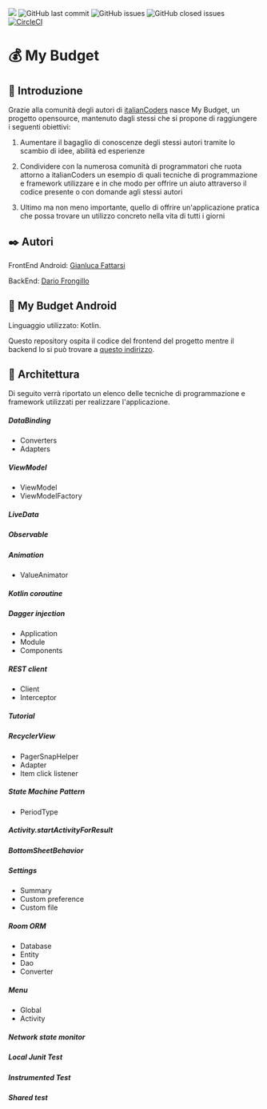 ![](https://img.shields.io/badge/android-API%20%2023%2B-green)
![GitHub last commit](https://img.shields.io/github/last-commit/ItalianCoders/mybudget2-mobile-android)
![GitHub issues](https://img.shields.io/github/issues-raw/ItalianCoders/mybudget2-mobile-android?color=red)
![GitHub closed issues](https://img.shields.io/github/issues-closed/ItalianCoders/mybudget2-mobile-android)
[![CircleCI](https://circleci.com/gh/ItalianCoders/mybudget2-mobile-android.svg?style=shield)](https://14-191944532-gh.circle-artifacts.com/0/reports/tests/testReleaseUnitTest/index.html)

# :moneybag: My Budget

## :pencil: Introduzione
Grazie alla comunità degli autori di [italianCoders](https://italiancoders.it) nasce My Budget, un progetto opensource, mantenuto dagli stessi che si propone di raggiungere i seguenti obiettivi:

1. Aumentare il bagaglio di conoscenze degli stessi autori tramite lo scambio di idee, abilità ed esperienze

2. Condividere con la numerosa comunità di programmatori che ruota attorno a italianCoders un esempio di quali tecniche di programmazione e framework utilizzare e in che modo per offrire un aiuto attraverso il codice presente o con domande agli stessi autori

3. Ultimo ma non meno importante, quello di offrire un'applicazione pratica che possa trovare un utilizzo concreto nella vita di tutti i giorni

## :black_nib: Autori
FrontEnd Android: [Gianluca Fattarsi](https://gianlucafattarsi.github.io/)

BackEnd: [Dario Frongillo](http://dariofrongillo.com)

## :iphone: My Budget Android
Linguaggio utilizzato: Kotlin.

Questo repository ospita il codice del frontend del progetto mentre il backend lo si può trovare a [questo indirizzo](https://github.com/ItalianCoders/mybudget2-api).


## :microscope: Architettura
Di seguito verrà riportato un elenco delle tecniche di programmazione e framework utilizzati per realizzare l'applicazione.

##### DataBinding
- Converters
- Adapters

##### ViewModel
- ViewModel
- ViewModelFactory

##### LiveData

##### Observable

##### Animation
- ValueAnimator

##### Kotlin coroutine

##### Dagger injection
- Application
- Module
- Components

##### REST client
- Client
- Interceptor

##### Tutorial

##### RecyclerView
- PagerSnapHelper
- Adapter
- Item click listener

##### State Machine Pattern
- PeriodType

##### Activity.startActivityForResult

##### BottomSheetBehavior

##### Settings
- Summary
- Custom preference
- Custom file

##### Room ORM
- Database
- Entity
- Dao
- Converter

##### Menu
- Global
- Activity

##### Network state monitor

##### Local Junit Test

##### Instrumented Test

##### Shared test
